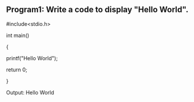 ## Program1: Write a code to display "Hello World".

#include<stdio.h>
  
  int main()
  
  {
  
  printf("Hello World");
  
  return 0;
  
  }
  
  Output: Hello World
